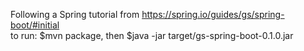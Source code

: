 Following a Spring tutorial from https://spring.io/guides/gs/spring-boot/#initial
<br/>
to run: $mvn package, then $java -jar target/gs-spring-boot-0.1.0.jar